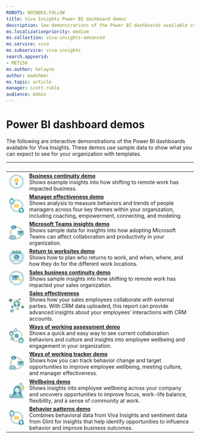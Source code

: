 ```yaml
---
ROBOTS: NOINDEX,FOLLOW
title: Viva Insights Power BI dashboard demos
description: See demonstrations of the Power BI dashboards available in Viva Insights 
ms.localizationpriority: medium 
ms.collection: viva-insights-advanced 
ms.service: viva 
ms.subservice: viva-insights 
search.appverid: 
- MET150 
ms.author: helayne
author: madehmer
ms.topic: article
manager: scott.ruble
audience: Admin
---
```


# Power BI dashboard demos

The following are interactive demonstrations of the Power BI dashboards available for Viva Insights. These demos use sample data to show what you can expect to see for your organization with templates.

| &nbsp; | &nbsp; |
|------|-------|
|![Business communication icon.](../images/wpa/playbooks/focus-64x64.svg) |[**Business continuity demo**](./power-bi-bc.md#demonstration)<br>Shows example insights into how shifting to remote work has impacted business. |
|![Manager effectiveness icon.](../images/wpa/playbooks/manager-coaching-32x32.svg) |[**Manager effectiveness demo**](./power-bi-manager.md#demonstration) <br>Shows analysis to measure behaviors and trends of people managers across four key themes within your organization, including coaching, empowerment, connecting, and modeling. |
|![Microsoft Teams insights icon.](../images/wpa/playbooks/efficient-communications-32x32.svg) |[**Microsoft Teams insights demo**](./power-bi-teams.md#demonstration) <br>Shows sample data for insights into how adopting Microsoft Teams can affect collaboration and productivity in your organization. |
|![Return to work icon.](../images/wpa/playbooks/meetings-32x32.svg) |[**Return to worksites demo**](./power-bi-return-tw.md#demonstration) <br>Shows how to plan who returns to work, and when, where, and how they do for the different work locations. |
|![Sales business continuity icon.](../images/wpa/playbooks/email-overload-64x64.svg) |[**Sales business continuity demo**](./pbi-bc-sales.md#demonstration) <br>Shows sample insights into how shifting to remote work has impacted your sales organization. |
|![Sales effectiveness icon.](../images/wpa/playbooks/influencer-32x32.svg) |[**Sales effectiveness**](power-bi-sales.md#demonstration) <br>Shows how your sales employees collaborate with external parties. With CRM data uploaded, this report can provide advanced insights about your employees’ interactions with CRM accounts. |
|![Ways of working assessment icon.](../images/wpa/playbooks/cross-group-collab-32x32.svg) |[**Ways of working assessment demo**](./power-bi-collab-assess.md#demonstration) <br>Shows a quick and easy way to see current collaboration behaviors and culture and insights into employee wellbeing and engagement in your organization. |
|![Ways of working tracker icon.](../images/wpa/playbooks/efficient-communications-32x32.svg) |[**Ways of working tracker demo**](./power-bi-collab-track.md#demonstration) <br>Shows how you can track behavior change and target opportunities to improve employee wellbeing, meeting culture, and manager effectiveness. |
|![Wellbeing icon.](../images/wpa/playbooks/wellbeing-64x64.svg) |[**Wellbeing demo**](./power-bi-wellbeing.md#demonstration) <br>Shows insights into employee wellbeing across your company and uncovers opportunities to improve focus, work-life balance, flexibility, and a sense of community at work.|
|![Behavior patterns icon.](../images/wpa/playbooks/manager-coaching-32x32.svg) |[**Behavior patterns demo**](./power-bi-glint-2.md#demonstration) <br>Combines behavioral data from Viva Insights and sentiment data from Glint for insights that help identify opportunities to influence behavior and improve business outcomes.|
